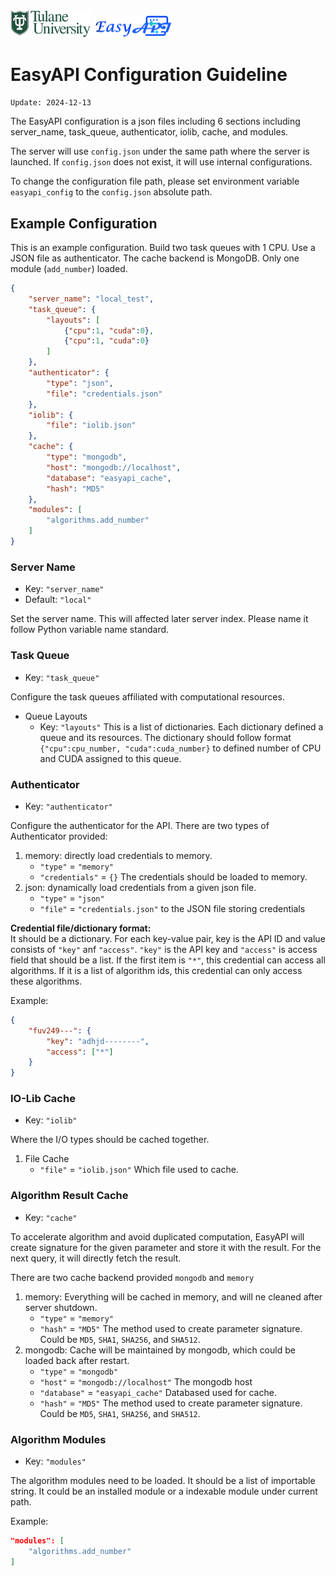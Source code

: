 <img src="/images/tulane_long.png" width="128px">
<img src="/images/icon_long.png" width="128px"> 

# EasyAPI Configuration Guideline
`Update: 2024-12-13`

The EasyAPI configuration is a json files including 6 sections including server_name, task_queue, authenticator, iolib, cache, and modules.

The server will use `config.json` under the same path where the server is launched. If `config.json` does not exist, it will use internal configurations.

To change the configuration file path, please set environment variable `easyapi_config` to the `config.json` absolute path.

## Example Configuration
This is an example configuration. Build two task queues with 1 CPU. Use a JSON file as authenticator. The cache backend is MongoDB. Only one module (`add_number`) loaded.
```json
{
    "server_name": "local_test",
    "task_queue": {
        "layouts": [
            {"cpu":1, "cuda":0},
            {"cpu":1, "cuda":0}
        ]
    },
    "authenticator": {
        "type": "json",
        "file": "credentials.json"
    },
    "iolib": {
        "file": "iolib.json"
    },
    "cache": {
        "type": "mongodb",
        "host": "mongodb://localhost",
        "database": "easyapi_cache",
        "hash": "MD5"
    },
    "modules": [
        "algorithms.add_number"
    ]
}
```

### Server Name
- Key: `"server_name"`
- Default: `"local"`

Set the server name. This will affected later server index. Please name it follow Python variable name standard.

### Task Queue
- Key: `"task_queue"`

Configure the task queues affiliated with computational resources.
- Queue Layouts
  - Key: `"layouts"`
  This is a list of dictionaries. Each dictionary defined a queue and its resources. The dictionary should follow format `{"cpu":cpu_number, "cuda":cuda_number}` to defined number of CPU and CUDA assigned to this queue.

### Authenticator
- Key: `"authenticator"`

Configure the authenticator for the API.
There are two types of Authenticator provided:
1. memory: directly load credentials to memory.
   - `"type"` = `"memory"`
   - `"credentials"` = `{}` The credentials should be loaded to memory.
2. json: dynamically load credentials from a given json file.
   - `"type"` = `"json"`
   - `"file"` = `"credentials.json"` to the JSON file storing credentials

**Credential file/dictionary format:**  
It should be a dictionary. For each key-value pair, key is the API ID and value consists of `"key"` anf `"access"`. `"key"` is the API key and `"access"` is access field that should be a list. If the first item is `"*"`, this credential can access all algorithms. If it is a list of algorithm ids, this credential can only access these algorithms.

Example:
```json
{
    "fuv249---": {
        "key": "adhjd--------",
        "access": ["*"]
    }
}
```

### IO-Lib Cache
- Key: `"iolib"`

Where the I/O types should be cached together.

1. File Cache
   - `"file"` = `"iolib.json"` Which file used to cache.

### Algorithm Result Cache
- Key: `"cache"`

To accelerate algorithm and avoid duplicated computation, EasyAPI will create signature for the given parameter and store it with the result. For the next query, it will directly fetch the result.

There are two cache backend provided `mongodb` and `memory`
1. memory: Everything will be cached in memory, and will ne cleaned after server shutdown.
   - `"type"` = `"memory"`
   - `"hash"` = `"MD5"` The method used to create parameter signature. Could be `MD5`, `SHA1`, `SHA256`, and `SHA512`.
2. mongodb: Cache will be maintained by mongodb, which could be loaded back after restart.
   - `"type"` = `"mongodb"`
   - `"host"` = `"mongodb://localhost"` The mongodb host
   - `"database"` = `"easyapi_cache"` Databased used for cache.
   - `"hash"` = `"MD5"` The method used to create parameter signature. Could be `MD5`, `SHA1`, `SHA256`, and `SHA512`.
  
### Algorithm Modules
- Key: `"modules"`

The algorithm modules need to be loaded. It should be a list of importable string. It could be an installed module or a indexable module under current path.

Example:
```json
"modules": [
    "algorithms.add_number"
]
```